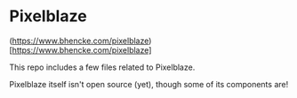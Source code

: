 # Pixelblaze
(https://www.bhencke.com/pixelblaze)[https://www.bhencke.com/pixelblaze]

This repo includes a few files related to Pixelblaze. 

Pixelblaze itself isn't open source (yet), though some of its components are!
